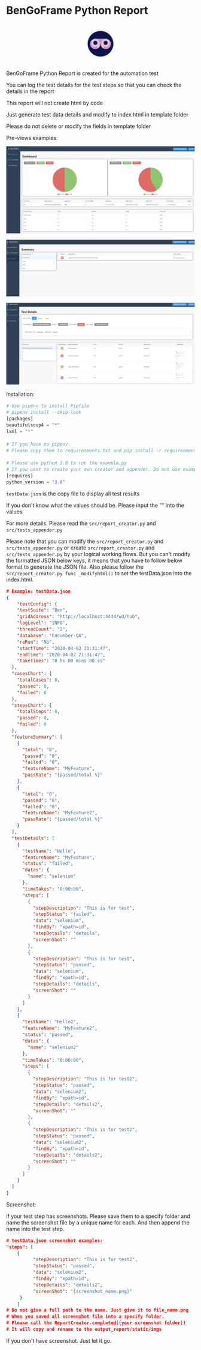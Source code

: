 # BenGoFrame Python Report

![](imgs/image.jpg)

BenGoFrame Python Report is created for the automation test

You can log the test details for the test steps so that you can check the details in the report

This report will not create html by code

Just generate test data details and modify to index.html in template folder 

Please do not delete or modify the fields in template folder

Pre-views examples:

![](imgs/dashboard.PNG)

![](imgs/Summary.PNG)

![](imgs/TestDetails.PNG)

Installation: 

```python
# Use pipenv to install Pipfile
# pipenv install --skip-lock
[packages]
beautifulsoup4 = "*"
lxml = "*"

# If you have no pipenv. 
# Please copy them to requirenments.txt and pip install -r requirenments.txt

# Please use python 3.8 to run the example.py
# If you want to create your own creator and appender. Do not use example.py to show the test report
[requires]
python_version = "3.8"
```

`testData.json` is the copy file to display all test results

If you don't know what the values should be. Please input the "" into the values 

For more details. Please read the `src/report_creator.py` and `src/tests_appender.py`

Please note that you can modify the `src/report_creator.py` and `src/tests_appender.py` or create `src/report_creator.py` and `src/tests_appender.py` by your logical working flows. But you can't modify the formatted JSON below keys, it means that you have to follow below format to generate the JSON file. Also please follow the `src/report_creator.py func _modifyhtml()` to set the testData.json into the index.html.

```json
# Example: testData.json 
{
	"testConfig": {
    "testSuite": "Ben",
    "gridAddress": "http://localhost:4444/wd/hub",
    "logLevel": "INFO",
    "threadCount": "2",
    "database": "Cucumber-QA",
    "reRun": "No",
    "startTime": "2020-04-02 21:31:47",
    "endTime": "2020-04-02 21:31:47",
    "takeTimes": "0 hs 00 mins 00 ss"
  },
  "casesChart": {
    "totalCases": 0,
    "passed": 0,
    "failed": 0
  },
  "stepsChart": {
    "totalSteps": 0,
    "passed": 0,
    "failed": 0
  },
  "featureSummary": [
    {
      "total": "0",
      "passed": "0",
      "failed": "0",
      "featureName": "MyFeature",
      "passRate": "{passed/total %}"
    },
    {
      "total": "0",
      "passed": "0",
      "failed": "0",
      "featureName": "MyFeature2",
      "passRate": "{passed/total %}"
    }
  ],
  "testDetails": [
    {
      "testName": "Hello",
      "featureName": "MyFeature",
      "status": "failed",
      "datas": {
        "name": "selenium"
      },
      "timeTakes": "0:00:00",
      "steps": [
        {
          "stepDescription": "This is for test",
          "stepStatus": "failed",
          "data": "selenium",
          "findBy": "xpath=id",
          "stepDetails": "details",
          "screenShot": ""
        },
        {
          "stepDescription": "This is for test",
          "stepStatus": "passed",
          "data": "selenium",
          "findBy": "xpath=id",
          "stepDetails": "details",
          "screenShot": ""
        }
      ]
    },
    {
      "testName": "Hello2",
      "featureName": "MyFeature2",
      "status": "passed",
      "datas": {
        "name": "selenium2"
      },
      "timeTakes": "0:00:00",
      "steps": [
        {
          "stepDescription": "This is for test2",
          "stepStatus": "passed",
          "data": "selenium2",
          "findBy": "xpath=id",
          "stepDetails": "details2",
          "screenShot": ""
        },
        {
          "stepDescription": "This is for test2",
          "stepStatus": "passed",
          "data": "selenium2",
          "findBy": "xpath=id",
          "stepDetails": "details2",
          "screenShot": ""
        }
      ]
    }
  ]
}
```

Screenshot:

if your test step has screenshots. Please save them to a specify folder and name the screenshot file by a unique name for each. And then append the name into the test step.

```json
# testData.json screenshot examples:
"steps": [
    {
          "stepDescription": "This is for test2",
          "stepStatus": "passed",
          "data": "selenium2",
          "findBy": "xpath=id",
          "stepDetails": "details2",
          "screenShot": "{screenshot_name.png}"
     }
	]
# Do not give a full path to the name. Just give it to file_name.png
# When you saved all screenshot file into a specify folder. 
# Please call the ReportCreator.completed({your screenshot folder})
# It will copy and rename to the output_report/static/imgs
```

If you don't have screenshot.  Just let it go.

